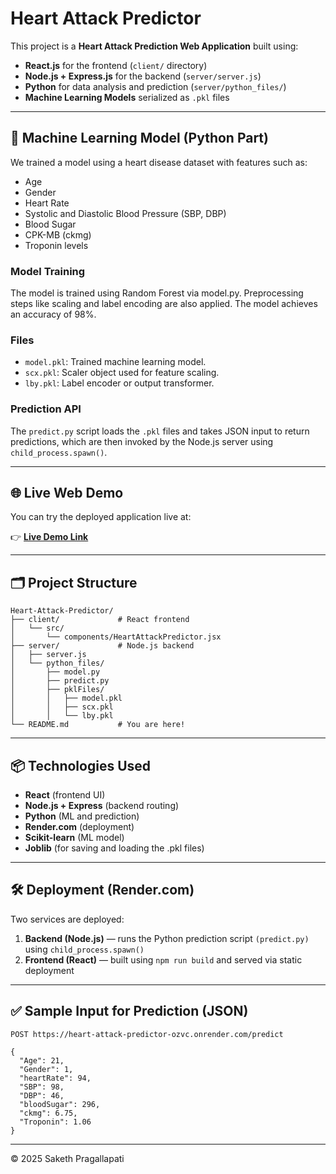 # Heart Attack Predictor

This project is a **Heart Attack Prediction Web Application** built using:
- **React.js** for the frontend (`client/` directory)
- **Node.js + Express.js** for the backend (`server/server.js`)
- **Python** for data analysis and prediction (`server/python_files/`)
- **Machine Learning Models** serialized as `.pkl` files

---

## 🧠 Machine Learning Model (Python Part)

We trained a model using a heart disease dataset with features such as:
- Age
- Gender
- Heart Rate
- Systolic and Diastolic Blood Pressure (SBP, DBP)
- Blood Sugar
- CPK-MB (ckmg)
- Troponin levels

### Model Training
The model is trained using Random Forest via model.py. Preprocessing steps like scaling and label encoding are also applied. The model achieves an accuracy of 98%.

### Files
- `model.pkl`: Trained machine learning model.
- `scx.pkl`: Scaler object used for feature scaling.
- `lby.pkl`: Label encoder or output transformer.

### Prediction API
The `predict.py` script loads the `.pkl` files and takes JSON input to return predictions, which are then invoked by the Node.js server using `child_process.spawn()`.

---

## 🌐 Live Web Demo

You can try the deployed application live at:

👉 **[Live Demo Link](https://heart-attack-predictor-sakethpragallapati.onrender.com)**

---

## 🗂️ Project Structure

```
Heart-Attack-Predictor/
├── client/             # React frontend
│   └── src/
│       └── components/HeartAttackPredictor.jsx
├── server/             # Node.js backend
│   ├── server.js
│   └── python_files/
│       ├── model.py
│       ├── predict.py
│       ├── pklFiles/
│       │   ├── model.pkl
│       │   ├── scx.pkl
│       │   └── lby.pkl
└── README.md           # You are here!
```

---

## 📦 Technologies Used

- **React** (frontend UI)
- **Node.js + Express** (backend routing)
- **Python** (ML and prediction)
- **Render.com** (deployment)
- **Scikit-learn** (ML model)
- **Joblib** (for saving and loading the .pkl files)

---

## 🛠️ Deployment (Render.com)

Two services are deployed:
1. **Backend (Node.js)** — runs the Python prediction script `(predict.py)` using `child_process.spawn()`
2. **Frontend (React)** — built using `npm run build` and served via static deployment

---

## ✅ Sample Input for Prediction (JSON)

```
POST https://heart-attack-predictor-ozvc.onrender.com/predict

{
  "Age": 21,
  "Gender": 1,
  "heartRate": 94,
  "SBP": 98,
  "DBP": 46,
  "bloodSugar": 296,
  "ckmg": 6.75,
  "Troponin": 1.06
}
```

---

© 2025 Saketh Pragallapati
